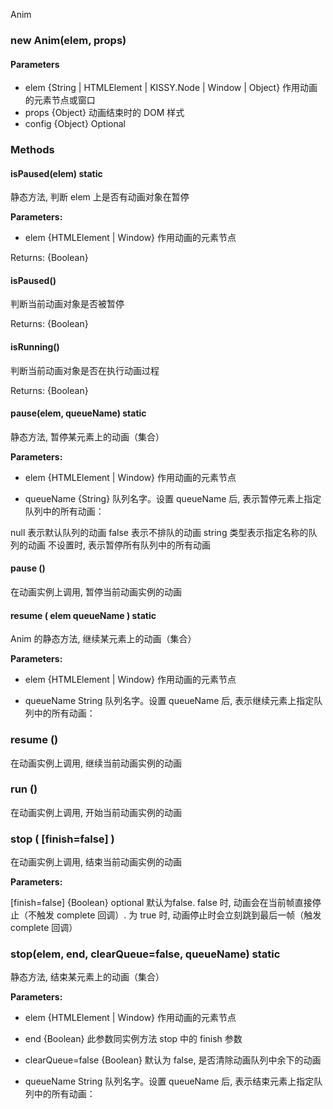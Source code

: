 Anim

### new Anim(elem, props)

#### Parameters

- elem {String | HTMLElement | KISSY.Node | Window | Object}
  作用动画的元素节点或窗口
- props {Object}
  动画结束时的 DOM 样式
- config {Object} Optional

### Methods

#### isPaused(elem) static

静态方法, 判断 elem 上是否有动画对象在暂停

**Parameters:**

- elem {HTMLElement | Window}
作用动画的元素节点

Returns: {Boolean}

#### isPaused()

判断当前动画对象是否被暂停

Returns: {Boolean}

#### isRunning()

判断当前动画对象是否在执行动画过程

Returns: {Boolean}

#### pause(elem, queueName) static

静态方法, 暂停某元素上的动画（集合）

**Parameters:**

- elem {HTMLElement | Window}
作用动画的元素节点

- queueName {String}
队列名字。设置 queueName 后, 表示暂停元素上指定队列中的所有动画：

null 表示默认队列的动画
false 表示不排队的动画
string 类型表示指定名称的队列的动画
不设置时, 表示暂停所有队列中的所有动画

#### pause ()

在动画实例上调用, 暂停当前动画实例的动画

#### resume ( elem  queueName ) static

Anim 的静态方法, 继续某元素上的动画（集合）

**Parameters:**

- elem {HTMLElement | Window}
  作用动画的元素节点

- queueName String
  队列名字。设置 queueName 后, 表示继续元素上指定队列中的所有动画：

### resume ()

在动画实例上调用, 继续当前动画实例的动画

### run ()

在动画实例上调用, 开始当前动画实例的动画

### stop ( [finish=false] )

在动画实例上调用, 结束当前动画实例的动画

**Parameters:**

[finish=false] {Boolean} optional
默认为false. false 时, 动画会在当前帧直接停止（不触发 complete 回调）. 为 true 时, 动画停止时会立刻跳到最后一帧（触发 complete 回调）

### stop(elem, end, clearQueue=false, queueName) static

静态方法, 结束某元素上的动画（集合）

**Parameters:**

- elem {HTMLElement | Window}
  作用动画的元素节点

- end {Boolean}
  此参数同实例方法 stop 中的 finish 参数

- clearQueue=false {Boolean}
  默认为 false, 是否清除动画队列中余下的动画

- queueName String
  队列名字。设置 queueName 后, 表示结束元素上指定队列中的所有动画：
